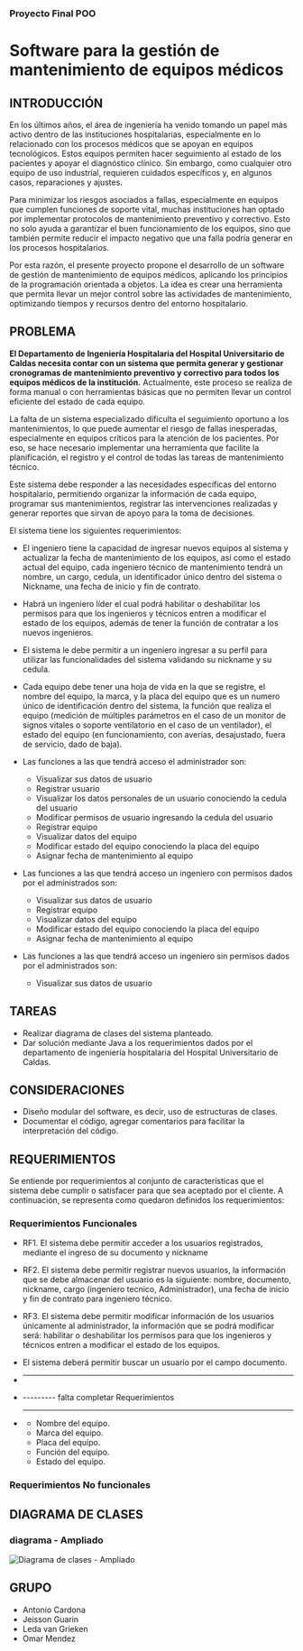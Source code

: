 ### Proyecto Final POO
# Software para la gestión de mantenimiento de equipos médicos
## INTRODUCCIÓN
En los últimos años, el área de ingeniería ha venido tomando un papel más activo dentro de las instituciones hospitalarias, especialmente en lo relacionado con los procesos médicos que se apoyan en equipos tecnológicos. Estos equipos permiten hacer seguimiento al estado de los pacientes y apoyar el diagnóstico clínico. Sin embargo, como cualquier otro equipo de uso industrial, requieren cuidados específicos y, en algunos casos, reparaciones y ajustes.

Para minimizar los riesgos asociados a fallas, especialmente en equipos que cumplen funciones de soporte vital, muchas instituciones han optado por implementar protocolos de mantenimiento preventivo y correctivo. Esto no solo ayuda a garantizar el buen funcionamiento de los equipos, sino que también permite reducir el impacto negativo que una falla podría generar en los procesos hospitalarios.

Por esta razón, el presente proyecto propone el desarrollo de un software de gestión de mantenimiento de equipos médicos, aplicando los principios de la programación orientada a objetos. La idea es crear una herramienta que permita llevar un mejor control sobre las actividades de mantenimiento, optimizando tiempos y recursos dentro del entorno hospitalario.

## PROBLEMA 
__El Departamento de Ingeniería Hospitalaria del Hospital Universitario de Caldas necesita contar con un sistema que permita generar y gestionar cronogramas de mantenimiento preventivo y correctivo para todos los equipos médicos de la institución.__ Actualmente, este proceso se realiza de forma manual o con herramientas básicas que no permiten llevar un control eficiente del estado de cada equipo.

La falta de un sistema especializado dificulta el seguimiento oportuno a los mantenimientos, lo que puede aumentar el riesgo de fallas inesperadas, especialmente en equipos críticos para la atención de los pacientes. Por eso, se hace necesario implementar una herramienta que facilite la planificación, el registro y el control de todas las tareas de mantenimiento técnico.

Este sistema debe responder a las necesidades específicas del entorno hospitalario, permitiendo organizar la información de cada equipo, programar sus mantenimientos, registrar las intervenciones realizadas y generar reportes que sirvan de apoyo para la toma de decisiones.

El sistema tiene los siguientes requerimientos:

*	El ingeniero tiene la capacidad de ingresar nuevos equipos al sistema y actualizar la fecha de mantenimiento de los equipos, así como el estado actual del equipo, cada ingeniero técnico de mantenimiento tendrá un nombre, un cargo, cedula, un identificador único dentro del sistema o Nickname, una fecha de inicio y fin de contrato.
  
*	Habrá un ingeniero líder el cual podrá habilitar o deshabilitar los permisos para que los ingenieros y técnicos entren a modificar el estado de los equipos, además de tener la función de contratar a los nuevos ingenieros.
  
*	El sistema le debe permitir a un ingeniero ingresar a su perfil para utilizar las funcionalidades del sistema validando su nickname y su cedula.
  
* Cada equipo debe tener una hoja de vida en la que se registre, el nombre del equipo, la marca, y la placa del equipo que es un numero único de identificación dentro del sistema, la función que realiza el equipo (medición de múltiples parámetros en el caso de un monitor de signos vitales o soporte ventilatorio en el caso de un ventilador), el estado del equipo (en funcionamiento, con averías, desajustado, fuera de servicio, dado de baja). 
*	Las funciones a las que tendrá acceso el administrador son:
    - Visualizar sus datos de usuario 
    -	Registrar usuario 
    -	Visualizar los datos personales de un usuario conociendo la cedula del usuario 
    -	Modificar permisos de usuario ingresando la cedula del usuario 
    -	Registrar equipo 
    -	Visualizar datos del equipo 
    -	Modificar estado del equipo conociendo la placa del equipo 
    -	Asignar fecha de mantenimiento al equipo 
*	Las funciones a las que tendrá acceso un ingeniero con permisos dados por el administrados son: 
    -	Visualizar sus datos de usuario 
    -	Registrar equipo 
    -	Visualizar datos del equipo 
    -	Modificar estado del equipo conociendo la placa del equipo 
    -	Asignar fecha de mantenimiento al equipo 
*	Las funciones a las que tendrá acceso un ingeniero sin permisos dados por el administrados son: 
    -	Visualizar sus datos de usuario 
## TAREAS 
*	Realizar diagrama de clases del sistema planteado.
*	Dar solución mediante Java a los requerimientos dados por el departamento de ingeniería hospitalaria del Hospital Universitario de Caldas.
## CONSIDERACIONES 
*	Diseño modular del software, es decir, uso de estructuras de clases.
*	Documentar el código, agregar comentarios para facilitar la interpretación del código.
## REQUERIMIENTOS
Se entiende por requerimientos al conjunto de características que el sistema debe cumplir o satisfacer para que sea aceptado por el cliente.
A continuación, se representa como quedaron definidos los requerimientos:
### Requerimientos Funcionales
* RF1. El sistema debe permitir acceder a los usuarios registrados, mediante el ingreso de su documento y nickname
* RF2. El sistema debe permitir registrar nuevos usuarios, la información que se debe almacenar del usuario es la siguiente: nombre, documento, nickname, cargo (ingeniero tecnico, Administrador), una fecha de inicio y fin de contrato para ingeniero técnico.
* RF3. El sistema debe permitir modificar información de los usuarios únicamente al administrador, la información que se podrá modificar será: habilitar o deshabilitar los permisos para que los ingenieros y técnicos entren a modificar el estado de los equipos.
* El sistema deberá permitir buscar un usuario por el campo documento.
* ----------
* --------- falta completar Requerimientos
* ---------
  

  
  - Nombre del equipo.
  - Marca del equipo.
  - Placa del equipo.
  - Función del equipo.
  - Estado del equipo. 

### Requerimientos No funcionales 
## DIAGRAMA DE CLASES 

### diagrama - Ampliado
![Diagrama de clases - Ampliado](https://github.com/user-attachments/assets/41a45030-7129-4533-a6a9-a0eb7e5eaf5c)

## GRUPO 
* Antonio Cardona
* Jeisson Guarin
* Leda van Grieken
* Omar Mendez
  

